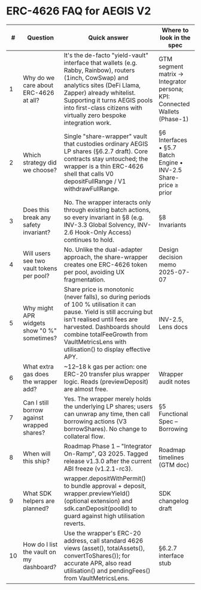 # ERC-4626 FAQ for AEGIS V2

| # | Question | Quick answer | Where to look in the spec |
|---|---|---|---|
| 1 | Why do we care about ERC-4626 at all? | It's the de-facto "yield-vault" interface that wallets (e.g. Rabby, Rainbow), routers (1inch, CowSwap) and analytics sites (DeFi Llama, Zapper) already whitelist. Supporting it turns AEGIS pools into first-class citizens with virtually zero bespoke integration work. | GTM segment matrix → Integrator persona; KPI: Connected Wallets (Phase-1) |
| 2 | Which strategy did we choose? | Single "share-wrapper" vault that custodies ordinary AEGIS LP shares (§6.2.7 draft). Core contracts stay untouched; the wrapper is a thin ERC-4626 shell that calls V0 depositFullRange / V1 withdrawFullRange. | §6 Interfaces • §5.7 Batch Engine • INV-2.5 Share-price ≥ prior |
| 3 | Does this break any safety invariant? | No. The wrapper interacts only through existing batch actions, so every invariant in §8 (e.g. INV-3.3 Global Solvency, INV-2.6 Hook-Only Access) continues to hold. | §8 Invariants |
| 4 | Will users see two vault tokens per pool? | No. Unlike the dual-adapter approach, the share-wrapper creates one ERC-4626 token per pool, avoiding UX fragmentation. | Design decision memo 2025-07-07 |
| 5 | Why might APR widgets show "0 %" sometimes? | Share price is monotonic (never falls), so during periods of 100 % utilisation it can pause. Yield is still accruing but isn't realised until fees are harvested. Dashboards should combine totalFeeGrowth from VaultMetricsLens with utilisation() to display effective APY. | INV-2.5, Lens docs |
| 6 | What extra gas does the wrapper add? | ~12–18 k gas per action: one ERC-20 transfer plus wrapper logic. Reads (previewDeposit) are almost free. | Wrapper audit notes |
| 7 | Can I still borrow against wrapped shares? | Yes. The wrapper merely holds the underlying LP shares; users can unwrap any time, then call borrowing actions (V3 borrowShares). No change to collateral flow. | §5 Functional Spec – Borrowing |
| 8 | When will this ship? | Roadmap Phase 1 – "Integrator On-Ramp", Q3 2025. Tagged release v1.3.0 after the current ABI freeze (v1.2.1-rc3). | Roadmap timelines (GTM doc) |
| 9 | What SDK helpers are planned? | wrapper.depositWithPermit() to bundle approval + deposit, wrapper.previewYield() (optional extension) and sdk.canDeposit(poolId) to guard against high utilisation reverts. | SDK changelog draft |
| 10 | How do I list the vault on my dashboard? | Use the wrapper's ERC-20 address, call standard 4626 views (asset(), totalAssets(), convertToShares()); for accurate APR, also read utilisation() and pendingFees() from VaultMetricsLens. | §6.2.7 interface stub | 